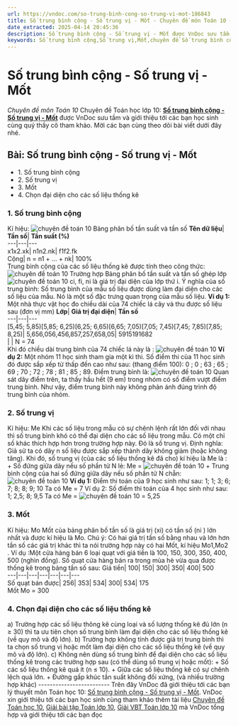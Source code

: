 ```yaml
---
url: https://vndoc.com/so-trung-binh-cong-so-trung-vi-mot-186843
title: Số trung bình cộng - Số trung vị - Mốt - Chuyên đề môn Toán 10 - VnDoc.com
date_extracted: 2025-04-14 20:45:36
description: Số trung bình cộng - Số trung vị - Mốt được VnDoc sưu tầm và giới thiệu các bài chuyên đề môn Toán học lớp 10 tới các bạn học sinh và quý thầy cô tham khảo
keywords: Số trung bình cộng,Số trung vị,Mốt,chuyên đề Số trung bình cộng,giải toán 10,giải bài tập toán học 10,để học tốt môn toán lớp 10,chuyên đề toán lớp 10,chuyên đề toán học 10,trắc nghiệm Số trung bình cộng
---
```


# Số trung bình cộng - Số trung vị - Mốt
 _Chuyên đề môn Toán 10_
Chuyên đề Toán học lớp 10: [**Số trung bình cộng - Số trung vị - Mốt**](<https://vndoc.com/so-trung-binh-cong-so-trung-vi-mot-186843>) được VnDoc sưu tầm và giới thiệu tới các bạn học sinh cùng quý thầy cô tham khảo. Mời các bạn cùng theo dõi bài viết dưới đây nhé.
## Bài: Số trung bình cộng - Số trung vị - Mốt
  * 1\. Số trung bình cộng
  * 2\. Số trung vị
  * 3\. Mốt
  * 4\. Chọn đại diện cho các số liệu thống kê

### **1\. Số trung bình cộng**
Kí hiệu: ![chuyên đề toán 10](https://i.vdoc.vn/data/image/2019/10/26/ly-thuyet-so-trung-binh-cong-so-trung-vi-mot.png)
Bảng phân bố tần suất và tần số
**Tên dữ liệu**| **Tần số**| **Tần suất \(%\)**  
---|---|---  
x1x2.xk| n1n2.nk| f1f2.fk  
Cộng| n = n1 \+ … + nk| 100%  
Trung bình cộng của các số liệu thống kê được tính theo công thức:
![chuyên đề toán 10](https://i.vdoc.vn/data/image/2019/10/26/ly-thuyet-so-trung-binh-cong-so-trung-vi-mot-1.png)
Trường hợp Bảng phân bố tần suất và tần số ghép lớp
![chuyên đề toán 10](https://i.vdoc.vn/data/image/2019/10/26/ly-thuyet-so-trung-binh-cong-so-trung-vi-mot-2.png)
ci, fi, ni là giá trị đại diện của lớp thứ i.
Ý nghĩa của số trung bình:
Số trung bình của mẫu số liệu được dùng làm đại diện cho các số liệu của mẫu. Nó là một số đặc trưng quan trọng của mẫu số liệu.
**Ví dụ 1:** Một nhà thực vật học đo chiều dài của 74 chiếc lá cây và thu được số liệu sau \(đơn vị mm\)
**Lớp**| **Giá trị đại diện**| **Tần số**  
---|---|---  
\[5,45; 5,85\)\[5,85; 6,25\)\[6,25; 6,65\)\[6,65; 7,05\)\[7,05; 7,45\)\[7,45; 7,85\)\[7,85; 8,25\)| 5,656,056,456,857,257,658,05| 5915191682  
| | N = 74  
Khi đó chiều dài trung bình của 74 chiếc lá này là :
![chuyên đề toán 10](https://i.vdoc.vn/data/image/2019/10/26/ly-thuyet-so-trung-binh-cong-so-trung-vi-mot-3.png)
**Ví dụ 2:** Một nhóm 11 học sinh tham gia một kì thi. Số điểm thi của 11 học sinh đó được sắp xếp từ thấp đến cao như sau: \(thang điểm 100\): 0 ; 0 ; 63 ; 65 ; 69 ; 70 ; 72 ; 78 ; 81 ; 85 ; 89.
Điểm trung bình là:
![chuyên đề toán 10](https://i.vdoc.vn/data/image/2019/10/26/ly-thuyet-so-trung-binh-cong-so-trung-vi-mot-4.png)
Quan sát dãy điểm trên, ta thấy hầu hết \(9 em\) trong nhóm có số điểm vượt điểm trung bình. Như vậy, điểm trung bình này không phản ánh đúng trình độ trung bình của nhóm.
### **2\. Số trung vị**
Kí hiệu: Me
Khi các số liệu trong mẫu có sự chênh lệnh rất lớn đối với nhau thì số trung bình khó có thể đại diện cho các số liệu trong mẫu. Có một chỉ số khác thích hợp hơn trong trường hợp này. Đó là số trung vị.
Định nghĩa: Giả sử ta có dãy n số liệu được sắp xếp thành dãy không giảm \(hoặc không tăng\). Khi đó, số trung vị \(của các số liệu thống kê đã cho\) kí hiệu là Me là :
\+ Số đứng giữa dãy nếu số phần tử N lẻ: Me = ![chuyên đề toán 10](https://i.vdoc.vn/data/image/2019/10/26/ly-thuyet-so-trung-binh-cong-so-trung-vi-mot-5.png)
\+ Trung bình cộng của hai số đứng giữa dãy nếu số phần tử N chẵn: ![chuyên đề toán 10](https://i.vdoc.vn/data/image/2019/10/26/ly-thuyet-so-trung-binh-cong-so-trung-vi-mot-6.png)
**Ví dụ 1:** Điểm thi toán của 9 học sinh như sau: 1; 1; 3; 6; 7; 8; 8; 9; 10
Ta có Me = 7
Ví dụ 2: Số điểm thi toán của 4 học sinh như sau: 1; 2,5; 8; 9,5
Ta có Me = ![chuyên đề toán 10](https://i.vdoc.vn/data/image/2019/10/26/ly-thuyet-so-trung-binh-cong-so-trung-vi-mot-7.png) = 5,25
### **3\. Mốt**
Kí hiệu: Mo
Mốt của bảng phân bố tần số là giá trị \(xi\) có tần số \(ni \) lớn nhất và được kí hiệu là Mo.
Chú ý: Có hai giá trị tần số bằng nhau và lớn hơn tần số các giá trị khác thì ta nói trường hợp này có hai Mốt, kí hiệu Mo1,Mo2 .
Ví dụ :Một cửa hàng bán 6 loại quạt với giá tiền là 100, 150, 300, 350, 400, 500 \(nghìn đồng\). Số quạt cửa hàng bán ra trong mùa hè vừa qua được thống kê trong bảng tần số sau:
Giá tiền| 100| 150| 300| 350| 400| 500  
---|---|---|---|---|---|---  
Số quạt bán được| 256| 353| 534| 300| 534| 175  
Mốt Mo = 300
### **4\. Chọn đại diện cho các số liệu thống kê**
a\) Trường hợp các số liệu thông kê cùng loại và số lượng thống kê đủ lớn \(n ≥ 30\) thì ta ưu tiên chọn số trung bình làm đại diện cho các số liệu thống kê \(về quy mô và độ lớn\).
b\) Trường hợp không tính được giá trị trung bình thì ta chọn số trung vị hoặc mốt làm đại diện cho các số liệu thống kê \(về quy mô và độ lớn\).
c\) Không nên dùng số trung bình để đại diện cho các số liệu thống kê trong các trường hợp sau \(có thể dùng số trung vị hoặc mốt\):
\+ Số các số liệu thống kê quá ít \(n ≤ 10\).
\+ Giữa các số liệu thống kê có sự chênh lệch quá lớn.
\+ Đường gấp khúc tần suất không đối xứng, \(và nhiều trường hợp khác\)
\-------------------------
Trên đây VnDoc đã giới thiệu tới các bạn lý thuyết môn Toán học 10: [Số trung bình cộng - Số trung vị - Mốt](<https://vndoc.com/so-trung-binh-cong-so-trung-vi-mot-186843>). VnDoc xin giới thiệu tới các bạn học sinh cùng tham khảo thêm tài liệu [Chuyên đề Toán học 10](<https://vndoc.com/chuyen-de-toan10>), [Giải bài tập Toán lớp 10](<https://vndoc.com/giai-toan-lop10>), [Giải VBT Toán lớp 10](<https://vndoc.com/giai-vo-bt-toan10>) mà VnDoc tổng hợp và giới thiệu tới các bạn đọc
